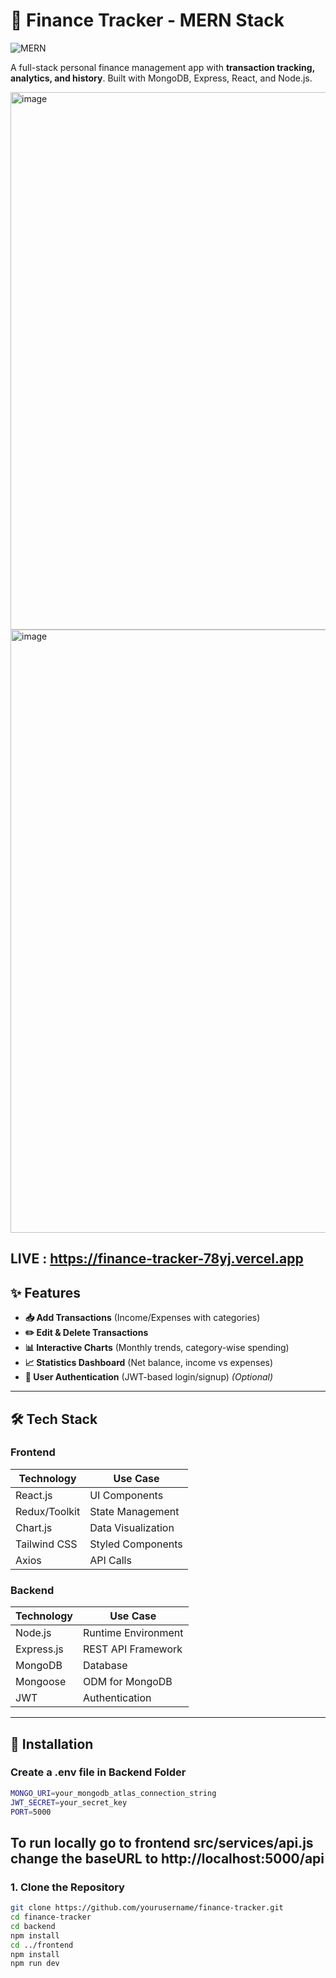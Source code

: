 # 💸 Finance Tracker - MERN Stack  

![MERN](https://img.shields.io/badge/Stack-MERN-brightgreen)  

A full-stack personal finance management app with **transaction tracking, analytics, and history**. Built with MongoDB, Express, React, and Node.js.  

<img width="1127" height="860" alt="image" src="https://github.com/user-attachments/assets/97f73eab-4a97-478d-8fc7-7d93825192e7" />

<img width="1913" height="965" alt="image" src="https://github.com/user-attachments/assets/33e460fb-c8bb-4e3b-b3d0-0c0d0300c9de" />


LIVE : https://finance-tracker-78yj.vercel.app
---

## ✨ Features  
- **📥 Add Transactions** (Income/Expenses with categories)  
- **✏️ Edit & Delete Transactions**  
- **📊 Interactive Charts** (Monthly trends, category-wise spending)  
- **📈 Statistics Dashboard** (Net balance, income vs expenses)  
- **🔐 User Authentication** (JWT-based login/signup) *(Optional)*  

---

## 🛠️ Tech Stack  
### **Frontend**  
| Technology       | Use Case                |  
|------------------|-------------------------|  
| React.js         | UI Components           |  
| Redux/Toolkit    | State Management        |  
| Chart.js         | Data Visualization      |  
| Tailwind CSS     | Styled Components       |  
| Axios            | API Calls               |  

### **Backend**  
| Technology       | Use Case                |  
|------------------|-------------------------|  
| Node.js          | Runtime Environment     |  
| Express.js       | REST API Framework      |  
| MongoDB          | Database                |  
| Mongoose         | ODM for MongoDB         |  
| JWT              | Authentication          |  

---

## 🚀 Installation  

### Create a .env file in Backend Folder
```bash
MONGO_URI=your_mongodb_atlas_connection_string
JWT_SECRET=your_secret_key
PORT=5000
```
## To run locally go to frontend src/services/api.js change the baseURL to http://localhost:5000/api 

### 1. Clone the Repository  
```bash
git clone https://github.com/yourusername/finance-tracker.git
cd finance-tracker
cd backend
npm install
cd ../frontend
npm install
npm run dev
